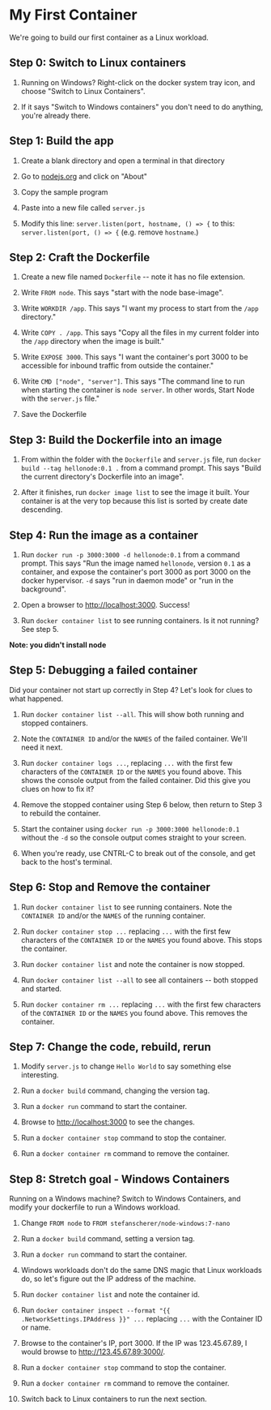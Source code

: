 My First Container
==================

We're going to build our first container as a Linux workload.


Step 0: Switch to Linux containers
----------------------------------

1. Running on Windows?  Right-click on the docker system tray icon, and choose "Switch to Linux Containers".

2. If it says "Switch to Windows containers" you don't need to do anything, you're already there.


Step 1: Build the app
---------------------

1. Create a blank directory and open a terminal in that directory

2. Go to [nodejs.org](https://nodejs.org/en/about) and click on "About"

3. Copy the sample program

4. Paste into a new file called `server.js`

5. Modify this line: `server.listen(port, hostname, () => {` to this: `server.listen(port, () => {` (e.g. remove `hostname`.)


Step 2: Craft the Dockerfile
----------------------------

1. Create a new file named `Dockerfile` -- note it has no file extension.

2. Write `FROM node`.  This says "start with the node base-image".

3. Write `WORKDIR /app`.  This says "I want my process to start from the `/app` directory."

4. Write `COPY . /app`.  This says "Copy all the files in my current folder into the `/app` directory when the image is built."

4. Write `EXPOSE 3000`.  This says "I want the container's port 3000 to be accessible for inbound traffic from outside the container."

5. Write `CMD ["node", "server"]`.  This says "The command line to run when starting the container is `node server`. In other words, Start Node with the `server.js` file."

6. Save the Dockerfile


Step 3: Build the Dockerfile into an image
------------------------------------------

1. From within the folder with the `Dockerfile` and `server.js` file, run `docker build --tag hellonode:0.1 .` from a command prompt.  This says "Build the current directory's Dockerfile into an image".

2. After it finishes, run `docker image list` to see the image it built.  Your container is at the very top because this list is sorted by create date descending.


Step 4: Run the image as a container
------------------------------------

1. Run `docker run -p 3000:3000 -d hellonode:0.1` from a command prompt.  This says "Run the image named `hellonode`, version `0.1` as a container, and expose the container's port 3000 as port 3000 on the docker hypervisor.  `-d` says "run in daemon mode" or "run in the background".

2. Open a browser to [http://localhost:3000](http://localhost:3000).  Success!

3. Run `docker container list` to see running containers.  Is it not running?  See step 5.

**Note: you didn't install node**


Step 5: Debugging a failed container
------------------------------------

Did your container not start up correctly in Step 4?  Let's look for clues to what happened.

1. Run `docker container list --all`.  This will show both running and stopped containers.

2. Note the `CONTAINER ID` and/or the `NAMES` of the failed container.  We'll need it next.

3. Run `docker container logs ...`, replacing `...` with the first few characters of the `CONTAINER ID` or the `NAMES` you found above.  This shows the console output from the failed container.  Did this give you clues on how to fix it?

4. Remove the stopped container using Step 6 below, then return to Step 3 to rebuild the container.

5. Start the container using `docker run -p 3000:3000 hellonode:0.1` without the `-d` so the console output comes straight to your screen.

6. When you're ready, use CNTRL-C to break out of the console, and get back to the host's terminal.


Step 6: Stop and Remove the container
-------------------------------------

1. Run `docker container list` to see running containers.  Note the `CONTAINER ID` and/or the `NAMES` of the running container.

2. Run `docker container stop ...` replacing `...` with the first few characters of the `CONTAINER ID` or the `NAMES` you found above.  This stops the container.

3. Run `docker container list` and note the container is now stopped.

4. Run `docker container list --all` to see all containers -- both stopped and started.

5. Run `docker container rm ...` replacing `...` with the first few characters of the `CONTAINER ID` or the `NAMES` you found above.  This removes the container.


Step 7: Change the code, rebuild, rerun
---------------------------------------

1. Modify `server.js` to change `Hello World` to say something else interesting.

2. Run a `docker build` command, changing the version tag.

3. Run a `docker run` command to start the container.

4. Browse to [http://localhost:3000](http://localhost:3000) to see the changes.

5. Run a `docker container stop` command to stop the container.

6. Run a `docker container rm` command to remove the container.


Step 8: Stretch goal - Windows Containers
-----------------------------------------

Running on a Windows machine?  Switch to Windows Containers, and modify your dockerfile to run a Windows workload.

1. Change `FROM node` to `FROM stefanscherer/node-windows:7-nano`

2. Run a `docker build` command, setting a version tag.

3. Run a `docker run` command to start the container.

4. Windows workloads don't do the same DNS magic that Linux workloads do, so let's figure out the IP address of the machine.

5. Run `docker container list` and note the container id.

6. Run `docker container inspect --format "{{ .NetworkSettings.IPAddress }}" ...` replacing `...` with the Container ID or name.

7. Browse to the container's IP, port 3000.  If the IP was 123.45.67.89, I would browse to http://123.45.67.89:3000/.

8. Run a `docker container stop` command to stop the container.

9. Run a `docker container rm` command to remove the container.

10. Switch back to Linux containers to run the next section.

